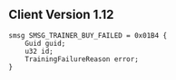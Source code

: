 ## Client Version 1.12

```rust,ignore
smsg SMSG_TRAINER_BUY_FAILED = 0x01B4 {
    Guid guid;    
    u32 id;    
    TrainingFailureReason error;    
}

```
